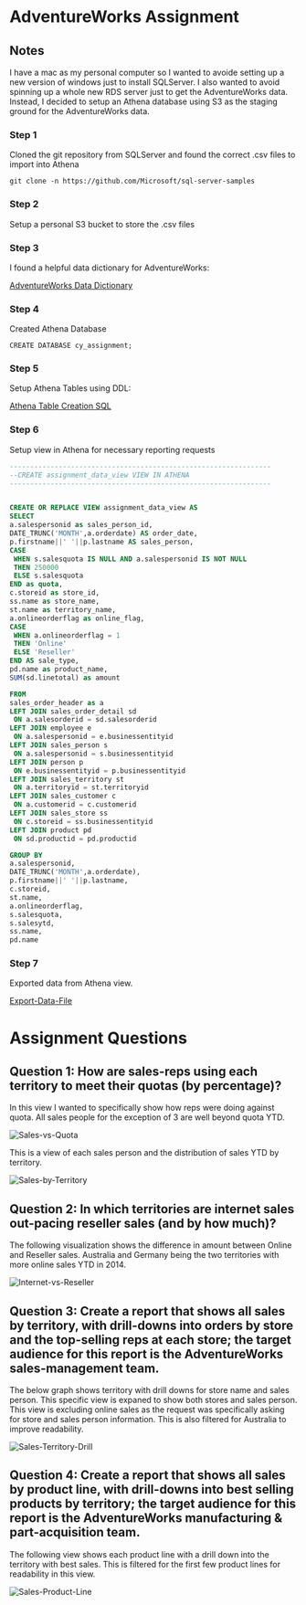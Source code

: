 # AdventureWorks Assignment

## Notes
I have a mac as my personal computer so I wanted to avoide setting up a new version of windows just to install SQLServer. I also wanted to avoid spinning up a whole new RDS server just to get the AdventureWorks data. Instead, I decided to setup an Athena database using S3 as the staging ground for the AdventureWorks data.


### Step 1
Cloned the git repository from SQLServer and found the correct .csv files to import into Athena

```
git clone -n https://github.com/Microsoft/sql-server-samples
```

### Step 2
Setup a personal S3 bucket to store the .csv files 


### Step 3
I found a helpful data dictionary for AdventureWorks:

[AdventureWorks Data Dictionary](http://dataedo.com/samples/html/AdventureWorks/doc/AdventureWorks_2/modules/Sales_12/module.html "Dataedo AdventureWorks Data Dictionary")

### Step 4
Created Athena Database

```
CREATE DATABASE cy_assignment;
```

### Step 5
Setup Athena Tables using DDL:

[Athena Table Creation SQL](https://github.com/stumptowndoug/cy_assignment/blob/master/cy_assignment.sql)

### Step 6
Setup view in Athena for necessary reporting requests

```SQL
----------------------------------------------------------------
--CREATE assignment_data_view VIEW IN ATHENA
----------------------------------------------------------------


CREATE OR REPLACE VIEW assignment_data_view AS
SELECT
a.salespersonid as sales_person_id,
DATE_TRUNC('MONTH',a.orderdate) AS order_date,
p.firstname||' '||p.lastname AS sales_person,
CASE
 WHEN s.salesquota IS NULL AND a.salespersonid IS NOT NULL
 THEN 250000
 ELSE s.salesquota
END as quota,
c.storeid as store_id,
ss.name as store_name,
st.name as territory_name,
a.onlineorderflag as online_flag,
CASE
 WHEN a.onlineorderflag = 1
 THEN 'Online'
 ELSE 'Reseller'
END AS sale_type,
pd.name as product_name,
SUM(sd.linetotal) as amount

FROM
sales_order_header as a
LEFT JOIN sales_order_detail sd
 ON a.salesorderid = sd.salesorderid
LEFT JOIN employee e
 ON a.salespersonid = e.businessentityid
LEFT JOIN sales_person s
 ON a.salespersonid = s.businessentityid
LEFT JOIN person p
 ON e.businessentityid = p.businessentityid
LEFT JOIN sales_territory st
 ON a.territoryid = st.territoryid
LEFT JOIN sales_customer c
 ON a.customerid = c.customerid
LEFT JOIN sales_store ss
 ON c.storeid = ss.businessentityid
LEFT JOIN product pd
 ON sd.productid = pd.productid

GROUP BY
a.salespersonid,
DATE_TRUNC('MONTH',a.orderdate),
p.firstname||' '||p.lastname,
c.storeid,
st.name,
a.onlineorderflag,
s.salesquota,
s.salesytd,
ss.name,
pd.name
```

### Step 7
Exported data from Athena view.

[Export-Data-File](https://github.com/stumptowndoug/cy_assignment/blob/master/data-files/cy_assignment_data.csv)


# Assignment Questions 

## Question 1: How are sales-reps using each territory to meet their quotas (by percentage)?


In this view I wanted to specifically show how reps were doing against quota. All sales people for the exception of 3 are well beyond quota YTD.


![Sales-vs-Quota](https://cy-assignment.s3-us-west-2.amazonaws.com/Quota+vs+Sales.png)


This is a view of each sales person and the distribution of sales YTD by territory.

![Sales-by-Territory](https://cy-assignment.s3-us-west-2.amazonaws.com/Sales+by+Territory.png)


## Question 2: In which territories are internet sales out-pacing reseller sales (and by how much)?


The following visualization shows the difference in amount between Online and Reseller sales. Australia and Germany being the two territories with more online sales YTD in 2014.


![Internet-vs-Reseller](https://cy-assignment.s3-us-west-2.amazonaws.com/Internet+vs+Reseller+Var.png)


## Question 3: Create a report that shows all sales by territory, with drill-downs into orders by store and the top-selling reps at each store; the target audience for this report is the AdventureWorks sales-management team.


The below graph shows territory with drill downs for store name and sales person. This specific view is expaned to show both stores and sales person. This view is excluding online sales as the request was specifically asking for store and sales person information. This is also filtered for Australia to improve readability.


![Sales-Territory-Drill](https://cy-assignment.s3-us-west-2.amazonaws.com/Sales+Territory+Drill.png)


## Question 4: Create a report that shows all sales by product line, with drill-downs into best selling products by territory; the target audience for this report is the AdventureWorks manufacturing & part-acquisition team.


The following view shows each product line with a drill down into the territory with best sales. This is filtered for the first few product lines for readability in this view.


![Sales-Product-Line](https://cy-assignment.s3-us-west-2.amazonaws.com/Sales+by+Product+Line+Drill.png)





